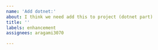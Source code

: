 ```yaml
---
name: 'Add dotnet:'
about: I think we need add this to project (dotnet part)
title: ''
labels: enhancement
assignees: aragami3070

---
```



